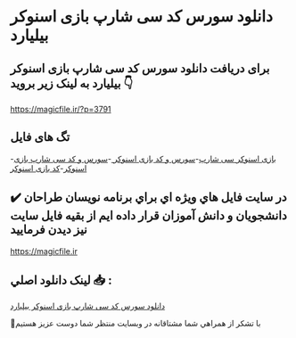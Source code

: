 # دانلود سورس کد سی شارپ بازی اسنوکر بیلیارد

## برای دریافت دانلود سورس کد سی شارپ بازی اسنوکر بیلیارد به لینک زیر بروید 👇

https://magicfile.ir/?p=3791

## تگ های فایل

-[بازی اسنوکر  سی شارپ](https://magicfile.ir/product/%d8%b3%d9%88%d8%b1%d8%b3-%d9%88-%da%a9%d8%af-%d8%b3%db%8c-%d8%b4%d8%a7%d8%b1%d9%be-%d8%a8%d8%a7%d8%b2%db%8c-%d8%a7%d8%b3%d9%86%d9%88%da%a9%d8%b1-%d8%a8%db%8c%d9%84%db%8c%d8%a7%d8%b1%d8%af/)-[سورس و کد بازی اسنوکر ](https://magicfile.ir/product/%d8%b3%d9%88%d8%b1%d8%b3-%d9%88-%da%a9%d8%af-%d8%b3%db%8c-%d8%b4%d8%a7%d8%b1%d9%be-%d8%a8%d8%a7%d8%b2%db%8c-%d8%a7%d8%b3%d9%86%d9%88%da%a9%d8%b1-%d8%a8%db%8c%d9%84%db%8c%d8%a7%d8%b1%d8%af/)-[سورس و کد سی شارپ بازی اسنوکر](https://magicfile.ir/product/%d8%b3%d9%88%d8%b1%d8%b3-%d9%88-%da%a9%d8%af-%d8%b3%db%8c-%d8%b4%d8%a7%d8%b1%d9%be-%d8%a8%d8%a7%d8%b2%db%8c-%d8%a7%d8%b3%d9%86%d9%88%da%a9%d8%b1-%d8%a8%db%8c%d9%84%db%8c%d8%a7%d8%b1%d8%af/)-[کد بازی اسنوکر ](https://magicfile.ir/product/%d8%b3%d9%88%d8%b1%d8%b3-%d9%88-%da%a9%d8%af-%d8%b3%db%8c-%d8%b4%d8%a7%d8%b1%d9%be-%d8%a8%d8%a7%d8%b2%db%8c-%d8%a7%d8%b3%d9%86%d9%88%da%a9%d8%b1-%d8%a8%db%8c%d9%84%db%8c%d8%a7%d8%b1%d8%af/)

## ✔️ در سايت فايل هاي ويژه اي براي برنامه نويسان طراحان دانشجويان و دانش آموزان قرار داده ايم از بقيه فايل سايت نيز ديدن فرماييد

https://magicfile.ir


## لينک دانلود اصلي 📥 :

[دانلود سورس کد سی شارپ بازی اسنوکر بیلیارد](https://magicfile.ir/product/%d8%b3%d9%88%d8%b1%d8%b3-%d9%88-%da%a9%d8%af-%d8%b3%db%8c-%d8%b4%d8%a7%d8%b1%d9%be-%d8%a8%d8%a7%d8%b2%db%8c-%d8%a7%d8%b3%d9%86%d9%88%da%a9%d8%b1-%d8%a8%db%8c%d9%84%db%8c%d8%a7%d8%b1%d8%af/) 


🙏با تشکر از همراهي شما مشتاقانه در وبسایت منتظر شما دوست عزیز هستیم

